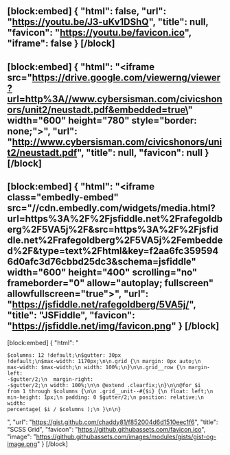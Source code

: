 
[block:embed]
{
  "html": false,
  "url": "https://youtu.be/J3-uKv1DShQ",
  "title": null,
  "favicon": "https://youtu.be/favicon.ico",
  "iframe": false
}
[/block]
---
[block:embed]
{
  "html": "<iframe src=\"https://drive.google.com/viewerng/viewer?url=http%3A//www.cybersisman.com/civicshonors/unit2/neustadt.pdf&embedded=true\" width=\"600\" height=\"780\" style=\"border: none;\"></iframe>",
  "url": "http://www.cybersisman.com/civicshonors/unit2/neustadt.pdf",
  "title": null,
  "favicon": null
}
[/block]
---
[block:embed]
{
  "html": "<iframe class=\"embedly-embed\" src=\"//cdn.embedly.com/widgets/media.html?url=https%3A%2F%2Fjsfiddle.net%2Frafegoldberg%2F5VA5j%2F&src=https%3A%2F%2Fjsfiddle.net%2Frafegoldberg%2F5VA5j%2Fembedded%2F&type=text%2Fhtml&key=f2aa6fc3595946d0afc3d76cbbd25dc3&schema=jsfiddle\" width=\"600\" height=\"400\" scrolling=\"no\" frameborder=\"0\" allow=\"autoplay; fullscreen\" allowfullscreen=\"true\"></iframe>",
  "url": "https://jsfiddle.net/rafegoldberg/5VA5j/",
  "title": "JSFiddle",
  "favicon": "https://jsfiddle.net/img/favicon.png"
}
[/block]
---
[block:embed]
{
  "html": "<pre><code>$columns: 12 !default;\n$gutter: 30px !default;\n$max-width: 1170px;\n\n.grid {\n  margin: 0px auto;\n  max-width: $max-width;\n  width: 100%;\n}\n\n.grid__row {\n  margin-left: -$gutter/2;\n  margin-right: -$gutter/2;\n  width: 100%;\n\n  @extend .clearfix;\n}\n\n@for $i from 1 through $columns {\n\n  .grid__unit--#{$i} {\n    float: left;\n    min-height: 1px;\n    padding: 0 $gutter/2;\n    position: relative;\n    width: percentage( $i / $columns );\n  }\n\n}</code></pre>",
  "url": "https://gist.github.com/chaddy81/f852004d6d1510eec1f6",
  "title": "SCSS Grid",
  "favicon": "https://github.githubassets.com/favicon.ico",
  "image": "https://github.githubassets.com/images/modules/gists/gist-og-image.png"
}
[/block]
